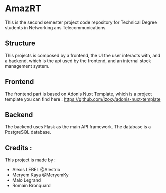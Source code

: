 # AmazRT

This is the second semester project code repository for Technical Degree students in Networking ans Telecommunications.

## Structure
 This projects is composed by a frontend, the UI the user interacts with, and a backend, which is the api used
 by the frontend, and an internal stock management system.
 
## Frontend

The frontend part is based on Adonis Nuxt Template, which is a project template you can 
find here : https://github.com/Izoxy/adonis-nuxt-template

## Backend 

The backend uses Flask as the main API framework. The database is a PostgreSQL database.

## Credits :
 
This project is made by :
- Alexis LEBEL @Alestrio
- Meryem Kaya @MeryemKy
- Malo Legrand
- Romain Bronquard
